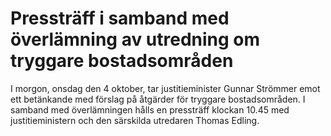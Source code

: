 # Pressträff i samband med överlämning av utredning om tryggare bostadsområden

I morgon, onsdag den 4 oktober, tar justitieminister Gunnar Strömmer emot ett betänkande med förslag på åtgärder för tryggare bostadsområden. I samband med överlämningen hålls en pressträff klockan 10.45 med justitieministern och den särskilda utredaren Thomas Edling.
